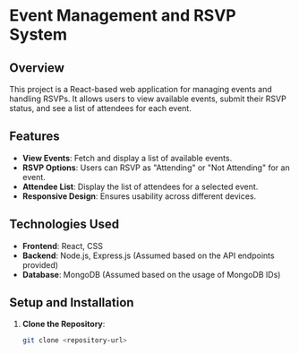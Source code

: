 # Event Management and RSVP System

## Overview

This project is a React-based web application for managing events and handling RSVPs. It allows users to view available events, submit their RSVP status, and see a list of attendees for each event.

## Features

- **View Events**: Fetch and display a list of available events.
- **RSVP Options**: Users can RSVP as "Attending" or "Not Attending" for an event.
- **Attendee List**: Display the list of attendees for a selected event.
- **Responsive Design**: Ensures usability across different devices.

## Technologies Used

- **Frontend**: React, CSS
- **Backend**: Node.js, Express.js (Assumed based on the API endpoints provided)
- **Database**: MongoDB (Assumed based on the usage of MongoDB IDs)

## Setup and Installation

1. **Clone the Repository**:

   ```bash
   git clone <repository-url>
